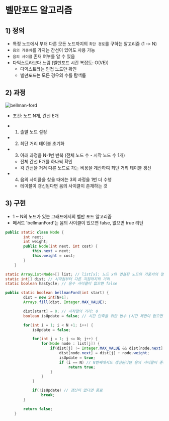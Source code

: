 # 벨만포드 알고리즘

## 1) 정의
* 특정 노드에서 부터 다른 모든 노드까지의 `최단 경로`를 구하는 알고리즘 (1 -> N)
* `음의 가중치`를 가지는 간선이 있어도 사용 가능
* `음의 사이클` 존재 여부를 알 수 있음
* 다익스트라보다 느림 (벨만포드 시간 복잡도: O(VE))
  * 다익스트라는 인접 노드만 확인
  * 벨만포드는 모든 경우의 수를 탐색룸

## 2) 과정

![bellman-ford](https://user-images.githubusercontent.com/38900338/131061912-738cece4-2f77-4156-91ac-43c3a8449f50.JPG)

- 조건: 노드 N개, 간선 E개
* 1. 출발 노드 설정
* 2. 최단 거리 테이블 초기화
* 3. 아래 과정을 N-1번 반복 (전체 노드 수 - 시작 노드 수 1개)
  * 전체 간선 E개를 하나씩 확인
  * 각 간선을 거쳐 다른 노드로 가는 비용을 계산하여 최단 거리 테이블 갱신
* 4. 음의 사이클을 찾을 때에는 3의 과정을 1번 더 수행
  * 테이블이 갱신된다면 음의 사이클이 존재하는 것

## 3) 구현
* 1 ~ N의 노드가 있는 그래프에서의 벨만 포드 알고리즘
* 메서드 'bellmanFord'는 음의 사이클이 있으면 false, 없으면 true 리턴

```java
public static class Node {
        int next;
        int weight;
        public Node(int next, int cost) {
            this.next = next;
            this.weight = cost;
        }
    }

static ArrayList<Node>[] list; // list[x]: 노드 x와 연결된 노드와 가중치의 정보 (new Node(n, w) 저장)
static int[] dist; // 시작점부터 다른 지점까지의 거리
static boolean hasCycle; // 음수 사이클이 없으면 false

public static boolean bellmanFord(int start) {
        dist = new int[N+1];
        Arrays.fill(dist, Integer.MAX_VALUE);

        dist[start] = 0; // 시작점의 거리: 0
        boolean isUpdate = false; // 시간 단축을 위한 변수 (시간 제한이 없으면 사용하지 않아도 됨)

        for(int i = 1; i < N +1; i++) {
            isUpdate = false;

            for(int j = 1; j <= N; j++) {
                for(Node node : list[j]) {
                    if(dist[j] != Integer.MAX_VALUE && dist[node.next] > dist[j] + node.weight) {
                        dist[node.next] = dist[j] + node.weight;
                        isUpdate = true;
                        if (i == N) // N번째에서도 갱신된다면 음의 사이클이 존재하는 것
                            return true;
                    }
                }
            }

            if(!isUpdate) // 갱신이 없다면 종료
                break;
        }

        return false;
    }
```

